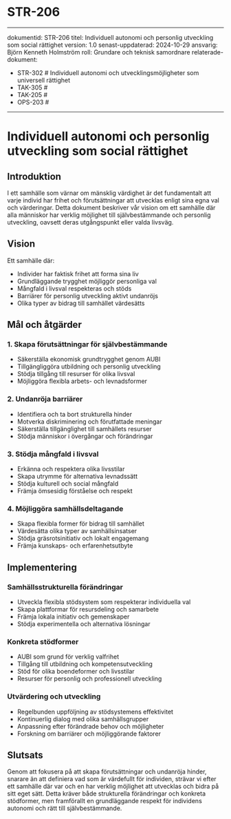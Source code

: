 # STR-206
---
dokumentid: STR-206
titel: Individuell autonomi och personlig utveckling som social rättighet
version: 1.0
senast-uppdaterad: 2024-10-29
ansvarig: Björn Kenneth Holmström
roll: Grundare och teknisk samordnare
relaterade-dokument:
  - STR-302 # Individuell autonomi och utvecklingsmöjligheter som universell rättighet
  - TAK-305 # 
  - TAK-205 # 
  - OPS-203 # 
---

# Individuell autonomi och personlig utveckling som social rättighet

## Introduktion

I ett samhälle som värnar om mänsklig värdighet är det fundamentalt att varje individ har frihet och förutsättningar att utvecklas enligt sina egna val och värderingar. Detta dokument beskriver vår vision om ett samhälle där alla människor har verklig möjlighet till självbestämmande och personlig utveckling, oavsett deras utgångspunkt eller valda livsväg.

## Vision

Ett samhälle där:
- Individer har faktisk frihet att forma sina liv
- Grundläggande trygghet möjliggör personliga val
- Mångfald i livsval respekteras och stöds
- Barriärer för personlig utveckling aktivt undanröjs
- Olika typer av bidrag till samhället värdesätts

## Mål och åtgärder

### 1. Skapa förutsättningar för självbestämmande
- Säkerställa ekonomisk grundtrygghet genom AUBI
- Tillgängliggöra utbildning och personlig utveckling
- Stödja tillgång till resurser för olika livsval
- Möjliggöra flexibla arbets- och levnadsformer

### 2. Undanröja barriärer
- Identifiera och ta bort strukturella hinder
- Motverka diskriminering och förutfattade meningar
- Säkerställa tillgänglighet till samhällets resurser
- Stödja människor i övergångar och förändringar

### 3. Stödja mångfald i livsval
- Erkänna och respektera olika livsstilar
- Skapa utrymme för alternativa levnadssätt
- Stödja kulturell och social mångfald
- Främja ömsesidig förståelse och respekt

### 4. Möjliggöra samhällsdeltagande
- Skapa flexibla former för bidrag till samhället
- Värdesätta olika typer av samhällsinsatser
- Stödja gräsrotsinitiativ och lokalt engagemang
- Främja kunskaps- och erfarenhetsutbyte

## Implementering

### Samhällsstrukturella förändringar
- Utveckla flexibla stödsystem som respekterar individuella val
- Skapa plattformar för resursdeling och samarbete
- Främja lokala initiativ och gemenskaper
- Stödja experimentella och alternativa lösningar

### Konkreta stödformer
- AUBI som grund för verklig valfrihet
- Tillgång till utbildning och kompetensutveckling
- Stöd för olika boendeformer och livsstilar
- Resurser för personlig och professionell utveckling

### Utvärdering och utveckling
- Regelbunden uppföljning av stödsystemens effektivitet
- Kontinuerlig dialog med olika samhällsgrupper
- Anpassning efter förändrade behov och möjligheter
- Forskning om barriärer och möjliggörande faktorer

## Slutsats

Genom att fokusera på att skapa förutsättningar och undanröja hinder, snarare än att definiera vad som är värdefullt för individen, strävar vi efter ett samhälle där var och en har verklig möjlighet att utvecklas och bidra på sitt eget sätt. Detta kräver både strukturella förändringar och konkreta stödformer, men framförallt en grundläggande respekt för individens autonomi och rätt till självbestämmande.
